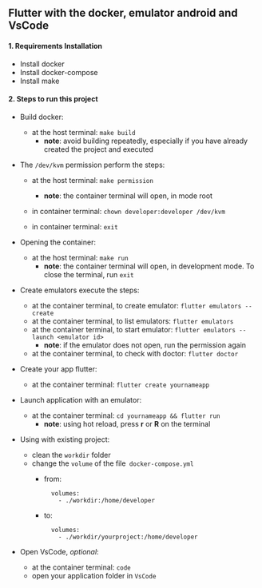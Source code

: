 ## Flutter with the docker, emulator android and VsCode

#### 1. Requirements Installation

* Install docker
* Install docker-compose
* Install make


#### 2.  Steps to run this project

     
* Build docker: 

    * at the host terminal: `make build`
        * **note**: avoid building repeatedly, especially if you have already created the project and executed
      

* The `/dev/kvm` permission perform the steps: 
    
    * at the host terminal: `make permission`
        * **note**: the container terminal will open, in mode root
        
    * in container terminal: `chown developer:developer /dev/kvm`
    * in container terminal: `exit`
      
                                      
* Opening the container: 

    * at the host terminal: `make run`
        * **note**: the container terminal will open, in development mode. To close the terminal, run `exit`
      
          
* Create emulators execute the steps:
  
     * at the container terminal, to create emulator: `flutter emulators --create`
     * at the container terminal, to list emulators: `flutter emulators`
     * at the container terminal, to start emulator: `flutter emulators --launch <emulator id>`
        * **note**: if the emulator does not open, run the permission again
     * at the container terminal, to check with doctor: `flutter doctor`


* Create your app flutter:

    * at the container terminal: `flutter create yournameapp`
 
 
* Launch application with an emulator:
 
     * at the container terminal: `cd yournameapp && flutter run`
        * **note**: using hot reload, press **r** or **R** on the terminal
        
* Using with existing project:
    * clean the `workdir` folder
    * change the `volume` of the file` docker-compose.yml`
        * from:
        
                volumes:
                  - ./workdir:/home/developer
              
        * to:
        
                volumes:
                  - ./workdir/yourproject:/home/developer              


* Open VsCode, *optional*:
 
     * at the container terminal: `code`
     * open your application folder in `VsCode`